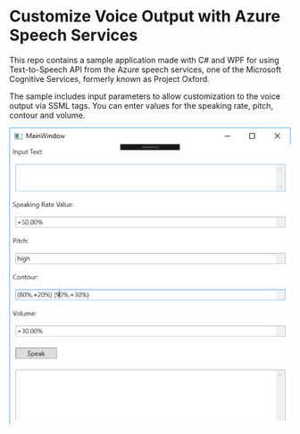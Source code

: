# Customize Voice Output with Azure Speech Services
 This repo contains a sample application made with C# and WPF for using Text-to-Speech API from the Azure speech services, one of the Microsoft Cognitive Services, formerly known as Project Oxford. 

The sample includes input parameters to allow customization to the voice output via SSML tags. You can enter values for the speaking rate, pitch, contour and volume.

![Sample Screenshot](https://github.com/ramicodes/Bing-Text-To-Speech-WPF-Sample/blob/master/Sample-screenshot.png)
